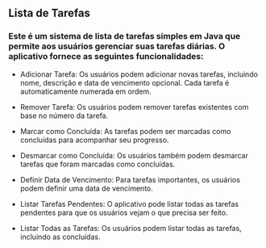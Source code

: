 ## Lista de Tarefas

### Este é um sistema de lista de tarefas simples em Java que permite aos usuários gerenciar suas tarefas diárias. O aplicativo fornece as seguintes funcionalidades:

* Adicionar Tarefa: Os usuários podem adicionar novas tarefas, incluindo nome, descrição e data de vencimento opcional. Cada tarefa é automaticamente numerada em ordem.

* Remover Tarefa: Os usuários podem remover tarefas existentes com base no número da tarefa.

* Marcar como Concluída: As tarefas podem ser marcadas como concluídas para acompanhar seu progresso.

* Desmarcar como Concluída: Os usuários também podem desmarcar tarefas que foram marcadas como concluídas.

* Definir Data de Vencimento: Para tarefas importantes, os usuários podem definir uma data de vencimento.

* Listar Tarefas Pendentes: O aplicativo pode listar todas as tarefas pendentes para que os usuários vejam o que precisa ser feito.

* Listar Todas as Tarefas: Os usuários podem listar todas as tarefas, incluindo as concluídas.
